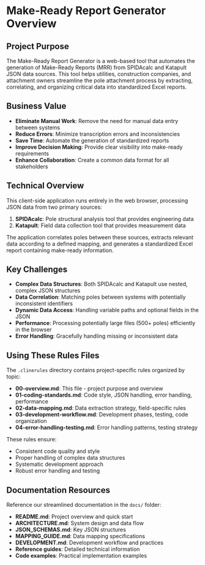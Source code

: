# Make-Ready Report Generator Overview

## Project Purpose

The Make-Ready Report Generator is a web-based tool that automates the generation of Make-Ready Reports (MRR) from SPIDAcalc and Katapult JSON data sources. This tool helps utilities, construction companies, and attachment owners streamline the pole attachment process by extracting, correlating, and organizing critical data into standardized Excel reports.

## Business Value

- **Eliminate Manual Work**: Remove the need for manual data entry between systems
- **Reduce Errors**: Minimize transcription errors and inconsistencies
- **Save Time**: Automate the generation of standardized reports
- **Improve Decision Making**: Provide clear visibility into make-ready requirements
- **Enhance Collaboration**: Create a common data format for all stakeholders

## Technical Overview

This client-side application runs entirely in the web browser, processing JSON data from two primary sources:

1. **SPIDAcalc**: Pole structural analysis tool that provides engineering data
2. **Katapult**: Field data collection tool that provides measurement data

The application correlates poles between these sources, extracts relevant data according to a defined mapping, and generates a standardized Excel report containing make-ready information.

## Key Challenges

- **Complex Data Structures**: Both SPIDAcalc and Katapult use nested, complex JSON structures
- **Data Correlation**: Matching poles between systems with potentially inconsistent identifiers
- **Dynamic Data Access**: Handling variable paths and optional fields in the JSON
- **Performance**: Processing potentially large files (500+ poles) efficiently in the browser
- **Error Handling**: Gracefully handling missing or inconsistent data

## Using These Rules Files

The `.clinerules` directory contains project-specific rules organized by topic:

- **00-overview.md**: This file - project purpose and overview
- **01-coding-standards.md**: Code style, JSON handling, error handling, performance
- **02-data-mapping.md**: Data extraction strategy, field-specific rules
- **03-development-workflow.md**: Development phases, testing, code organization
- **04-error-handling-testing.md**: Error handling patterns, testing strategy

These rules ensure:
- Consistent code quality and style
- Proper handling of complex data structures
- Systematic development approach
- Robust error handling and testing

## Documentation Resources

Reference our streamlined documentation in the `docs/` folder:
- **README.md**: Project overview and quick start
- **ARCHITECTURE.md**: System design and data flow
- **JSON_SCHEMAS.md**: Key JSON structures
- **MAPPING_GUIDE.md**: Data mapping specifications
- **DEVELOPMENT.md**: Development workflow and practices
- **Reference guides**: Detailed technical information
- **Code examples**: Practical implementation examples
